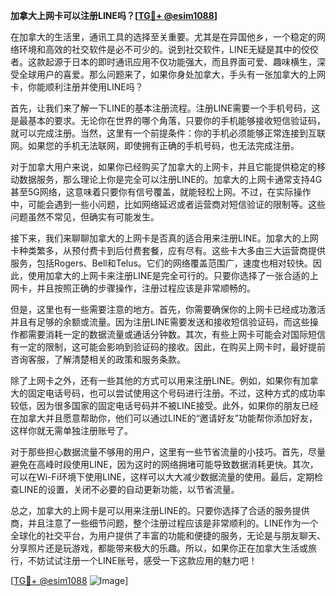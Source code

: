 **加拿大上网卡可以注册LINE吗？[[TG💪+ @esim1088](https://t.me/s/esim1088)]**

在加拿大的生活里，通讯工具的选择至关重要。尤其是在异国他乡，一个稳定的网络环境和高效的社交软件是必不可少的。说到社交软件，LINE无疑是其中的佼佼者。这款起源于日本的即时通讯应用不仅功能强大，而且界面可爱、趣味横生，深受全球用户的喜爱。那么问题来了，如果你身处加拿大，手头有一张加拿大的上网卡，你能顺利注册并使用LINE吗？

首先，让我们来了解一下LINE的基本注册流程。注册LINE需要一个手机号码，这是最基本的要求。无论你在世界的哪个角落，只要你的手机能够接收短信验证码，就可以完成注册。当然，这里有一个前提条件：你的手机必须能够正常连接到互联网。如果您的手机无法联网，即使拥有正确的手机号码，也无法完成注册。

对于加拿大用户来说，如果你已经购买了加拿大的上网卡，并且它能提供稳定的移动数据服务，那么理论上你是完全可以注册LINE的。加拿大的上网卡通常支持4G甚至5G网络，这意味着只要你有信号覆盖，就能轻松上网。不过，在实际操作中，可能会遇到一些小问题，比如网络延迟或者运营商对短信验证的限制等。这些问题虽然不常见，但确实有可能发生。

接下来，我们来聊聊加拿大的上网卡是否真的适合用来注册LINE。加拿大的上网卡种类繁多，从预付费卡到后付费套餐，应有尽有。这些卡大多由三大运营商提供服务，包括Rogers、Bell和Telus。它们的网络覆盖范围广，速度也相对较快。因此，使用加拿大的上网卡来注册LINE是完全可行的。只要你选择了一张合适的上网卡，并且按照正确的步骤操作，注册过程应该是非常顺畅的。

但是，这里也有一些需要注意的地方。首先，你需要确保你的上网卡已经成功激活并且有足够的余额或流量。因为注册LINE需要发送和接收短信验证码，而这些操作都需要消耗一定的数据流量或通话分钟数。其次，有些上网卡可能会对国际短信有一定的限制，这可能会影响到验证码的接收。因此，在购买上网卡时，最好提前咨询客服，了解清楚相关的政策和服务条款。

除了上网卡之外，还有一些其他的方式可以用来注册LINE。例如，如果你有加拿大的固定电话号码，也可以尝试使用这个号码进行注册。不过，这种方式的成功率较低，因为很多国家的固定电话号码并不被LINE接受。此外，如果你的朋友已经在加拿大并且愿意帮助你，他们可以通过LINE的“邀请好友”功能帮你添加好友，这样你就无需单独注册账号了。

对于那些担心数据流量不够用的用户，这里有一些节省流量的小技巧。首先，尽量避免在高峰时段使用LINE，因为这时的网络拥堵可能导致数据消耗更快。其次，可以在Wi-Fi环境下使用LINE，这样可以大大减少数据流量的使用。最后，定期检查LINE的设置，关闭不必要的自动更新功能，以节省流量。

总之，加拿大的上网卡是可以用来注册LINE的。只要你选择了合适的服务提供商，并且注意了一些细节问题，整个注册过程应该是非常顺利的。LINE作为一个全球化的社交平台，为用户提供了丰富的功能和便捷的服务，无论是与朋友聊天、分享照片还是玩游戏，都能带来极大的乐趣。所以，如果你正在加拿大生活或旅行，不妨试试注册一个LINE账号，感受一下这款应用的魅力吧！

[[TG💪+ @esim1088](https://t.me/s/esim1088) ![Image](https://i.postimg.cc/4NQfJmqS/Snipaste-2025-05-13-00-14-12.png)]